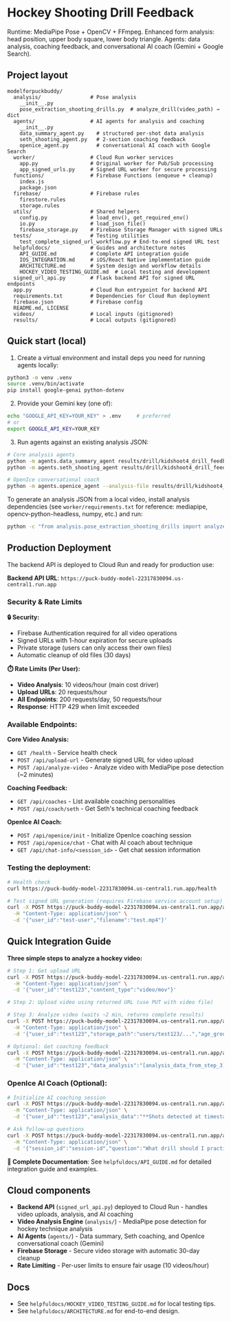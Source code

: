# Hockey Shooting Drill Feedback

Runtime: MediaPipe Pose + OpenCV + FFmpeg.
Enhanced form analysis: head position, upper body square, lower body triangle.
Agents: data analysis, coaching feedback, and conversational AI coach (Gemini + Google Search).

## Project layout
```text
modelforpuckbuddy/
  analysis/                # Pose analysis
    __init__.py
    pose_extraction_shooting_drills.py  # analyze_drill(video_path) → dict
  agents/                  # AI agents for analysis and coaching
    __init__.py
    data_summary_agent.py    # structured per-shot data analysis
    seth_shooting_agent.py   # 2-section coaching feedback
    openice_agent.py         # conversational AI coach with Google Search
  worker/                  # Cloud Run worker services
    app.py                 # Original worker for Pub/Sub processing
    app_signed_urls.py     # Signed URL worker for secure processing
  functions/               # Firebase Functions (enqueue + cleanup)
    index.js
    package.json
  firebase/                # Firebase rules
    firestore.rules
    storage.rules
  utils/                   # Shared helpers
    config.py              # load_env(), get_required_env()
    io.py                  # load_json_file()
    firebase_storage.py    # Firebase Storage Manager with signed URLs
  tests/                   # Testing utilities
    test_complete_signed_url_workflow.py # End-to-end signed URL test
  helpfuldocs/             # Guides and architecture notes
    API_GUIDE.md           # Complete API integration guide
    IOS_INTEGRATION.md     # iOS/React Native implementation guide
    ARCHITECTURE.md        # System design and workflow details
    HOCKEY_VIDEO_TESTING_GUIDE.md  # Local testing and development
  signed_url_api.py        # Flask backend API for signed URL endpoints
  app.py                   # Cloud Run entrypoint for backend API
  requirements.txt         # Dependencies for Cloud Run deployment
  firebase.json            # Firebase config
  README.md, LICENSE
  videos/                  # Local inputs (gitignored)
  results/                 # Local outputs (gitignored)
```

## Quick start (local)
1) Create a virtual environment and install deps you need for running agents locally:
```bash
python3 -m venv .venv
source .venv/bin/activate
pip install google-genai python-dotenv
```

2) Provide your Gemini key (one of):
```bash
echo "GOOGLE_API_KEY=YOUR_KEY" > .env     # preferred
# or
export GOOGLE_API_KEY=YOUR_KEY
```

3) Run agents against an existing analysis JSON:
```bash
# Core analysis agents
python -m agents.data_summary_agent results/drill/kidshoot4_drill_feedback.json
python -m agents.seth_shooting_agent results/drill/kidshoot4_drill_feedback.json

# OpenIce conversational coach
python -m agents.openice_agent --analysis-file results/drill/kidshoot4_drill_feedback.json --question "How can I shoot like Connor McDavid?"
```

To generate an analysis JSON from a local video, install analysis dependencies (see `worker/requirements.txt` for reference: mediapipe, opencv-python-headless, numpy, etc.) and run:
```bash
python -c "from analysis.pose_extraction_shooting_drills import analyze_drill; import json; print(json.dumps(analyze_drill('videos/input/your_clip.mov'), indent=2))"
```

## Production Deployment
The backend API is deployed to Cloud Run and ready for production use:

**Backend API URL**: `https://puck-buddy-model-22317830094.us-central1.run.app`

### Security & Rate Limits

**🔒 Security:**
- Firebase Authentication required for all video operations
- Signed URLs with 1-hour expiration for secure uploads
- Private storage (users can only access their own files)
- Automatic cleanup of old files (30 days)

**⏱️ Rate Limits (Per User):**
- **Video Analysis**: 10 videos/hour (main cost driver)
- **Upload URLs**: 20 requests/hour
- **All Endpoints**: 200 requests/day, 50 requests/hour
- **Response**: HTTP 429 when limit exceeded

### Available Endpoints:

**Core Video Analysis:**
- `GET /health` - Service health check
- `POST /api/upload-url` - Generate signed URL for video upload
- `POST /api/analyze-video` - Analyze video with MediaPipe pose detection (~2 minutes)

**Coaching Feedback:**
- `GET /api/coaches` - List available coaching personalities
- `POST /api/coach/seth` - Get Seth's technical coaching feedback

**OpenIce AI Coach:**
- `POST /api/openice/init` - Initialize OpenIce coaching session
- `POST /api/openice/chat` - Chat with AI coach about technique
- `GET /api/chat-info/<session_id>` - Get chat session information


### Testing the deployment:
```bash
# Health check
curl https://puck-buddy-model-22317830094.us-central1.run.app/health

# Test signed URL generation (requires Firebase service account setup)
curl -X POST https://puck-buddy-model-22317830094.us-central1.run.app/api/upload-url \
  -H "Content-Type: application/json" \
  -d '{"user_id":"test-user","filename":"test.mp4"}'
```

## Quick Integration Guide

**Three simple steps to analyze a hockey video:**

```bash
# Step 1: Get upload URL
curl -X POST https://puck-buddy-model-22317830094.us-central1.run.app/api/upload-url \
  -H "Content-Type: application/json" \
  -d '{"user_id":"test123","content_type":"video/mov"}'

# Step 2: Upload video using returned URL (use PUT with video file)

# Step 3: Analyze video (waits ~2 min, returns complete results)
curl -X POST https://puck-buddy-model-22317830094.us-central1.run.app/api/analyze-video \
  -H "Content-Type: application/json" \
  -d '{"user_id":"test123","storage_path":"users/test123/...","age_group":"10-12"}'

# Optional: Get coaching feedback  
curl -X POST https://puck-buddy-model-22317830094.us-central1.run.app/api/coach/seth \
  -H "Content-Type: application/json" \
  -d '{"user_id":"test123","data_analysis":"[analysis_data_from_step_3]"}'
```


### OpenIce AI Coach (Optional):
```bash
# Initialize AI coaching session
curl -X POST https://puck-buddy-model-22317830094.us-central1.run.app/api/openice/init \
  -H "Content-Type: application/json" \
  -d '{"user_id":"test123","analysis_data":"**Shots detected at timestamps:** 00:08, 00:15..."}'

# Ask follow-up questions
curl -X POST https://puck-buddy-model-22317830094.us-central1.run.app/api/openice/chat \
  -H "Content-Type: application/json" \
  -d '{"session_id":"session-id","question":"What drill should I practice?"}'
```

**📖 Complete Documentation**: See `helpfuldocs/API_GUIDE.md` for detailed integration guide and examples.

## Cloud components
- **Backend API** (`signed_url_api.py`) deployed to Cloud Run - handles video uploads, analysis, and AI coaching
- **Video Analysis Engine** (`analysis/`) - MediaPipe pose detection for hockey technique analysis
- **AI Agents** (`agents/`) - Data summary, Seth coaching, and OpenIce conversational coach (Gemini)
- **Firebase Storage** - Secure video storage with automatic 30-day cleanup
- **Rate Limiting** - Per-user limits to ensure fair usage (10 videos/hour)

## Docs
- See `helpfuldocs/HOCKEY_VIDEO_TESTING_GUIDE.md` for local testing tips.
- See `helpfuldocs/ARCHITECTURE.md` for end-to-end design.
